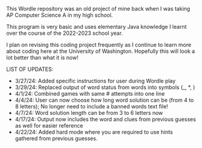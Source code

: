 This Wordle repository was an old project of mine back when I was taking AP Computer Science A in my high school.

This program is very basic and uses elementary Java knowledge I learnt over the course of the 2022-2023 school year.

I plan on revising this coding project frequently as I continue to learn more about coding here at the University of Washington. Hopefully this will look a lot better than what it is now!

LIST OF UPDATES:
- 3/27/24: Added specific instructions for user during Wordle play
- 3/29/24: Replaced output of word status from words into symbols (_, *, <letter>)
- 4/1/24: Combined games with same # attempts into one line
- 4/4/24: User can now choose how long word solution can be (from 4 to 8 letters); No longer need to include a banned words text file!
- 4/7/24: Word solution length can be from 3 to 6 letters now
- 4/17/24: Output now includes the word and clues from previous guesses as well for easier reference
- 4/22/24: Added hard mode where you are required to use hints gathered from previous guesses. 
